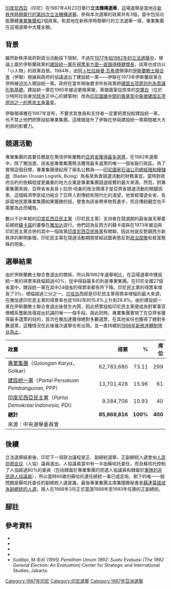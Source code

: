 [印度尼西亞](https://zh.wikipedia.org/wiki/印度尼西亞 "wikilink")（印尼）在1987年4月23日舉行**立法機構選舉**，這場選舉是當地在[新秩序時期舉行的第四次立法機構選舉](https://zh.wikipedia.org/wiki/新秩序_\(印尼\) "wikilink")。參與本次選舉的政黨共有3個，當中包括功能團體[專業集團和](../Page/專業集團黨.md "wikilink")2個政黨。和其他在新秩序時期舉行的立法選舉一樣，專業集團在這場選舉中大獲全勝。

## 背景

雖然新秩序政府對政治活動設下限制，不過在[1977年和](../Page/1977年印度尼西亞立法機構選舉.md "wikilink")[1982年的立法選舉中](../Page/1982年印度尼西亞立法機構選舉.md "wikilink")，理論上屬於伊斯蘭政黨的[建設統一黨在得票率方面一直錄得穩健增長](https://zh.wikipedia.org/wiki/建設統一黨 "wikilink")，該黨也成功以「小人物」的政黨自居。1984年，由[阿卜杜拉赫曼·瓦希德](../Page/阿卜杜拉赫曼·瓦希德.md "wikilink")領導的[伊斯蘭教士聯合會](https://zh.wikipedia.org/wiki/伊斯蘭教士聯合會 "wikilink")（伊聯）根據與政府的協議退出了建設統一黨——伊聯在1973年伊斯蘭政黨合併時被迫加入建設統一黨。政府在當年稍後要求所有政黨把[建国五项原则列為意識形態基礎](https://zh.wikipedia.org/wiki/建国五项原则 "wikilink")。建設統一黨在1985年被迫更換黨徽，黨徽圖案從原來的[克爾白](../Page/克爾白.md "wikilink")（位於沙特阿拉伯麥加[禁寺](../Page/禁寺.md "wikilink")正中心的建築物）改為[印尼國徽中間的盾章當中象徵建国五项原则之一的黑底五角黃星](https://zh.wikipedia.org/wiki/印尼國徽 "wikilink")。

伊聯領導層在1987年宣布，不要求其會員和支持者一定要把票投給建設統一黨，也不禁止他們把票投給專業集團。這樣做提升了伊聯在參與建設統一黨期間被大大削弱的影響力。

## 競選活動

專業集團的首要任務是在篤信伊斯蘭教的[亞齊省獲得最多選票](../Page/亞齊特區.md "wikilink")，在1982年選舉中，除了雅加達，該省是專業集團無法獲得最多選票的唯一一個省級行政區。為了實現這個目標，專業集團便起用了兩名公務員——[印尼國家石油公司總經理和](https://zh.wikipedia.org/wiki/印尼國家石油公司 "wikilink")[糧儲局](https://zh.wikipedia.org/wiki/糧儲局 "wikilink")（Badan Urusan Logistik, Bulog）局長來負責競選活動的財務事宜。當時對政府合約的依賴程度更嚴重的地方企業是專業集團競選經費的最大來源。然而，對專業集團來說，亞齊省省長易卜拉欣·哈桑的政治領導才是亞齊省競選活動的關鍵因素，這個經濟學家成功結合了亞齊人對傳統和現代化的渴望，他曾經環遊全省，告訴當地民眾專業集團如果獲勝的話，便會為該省帶來物質進步，而且傳統觀念也不需要為此而犧牲。

數以千計年輕的[印度尼西亞民主黨](https://zh.wikipedia.org/wiki/印度尼西亞民主黨 "wikilink")（印尼民主黨）支持者在競選期的最後幾天舉着前總統[蘇卡諾](../Page/蘇卡諾.md "wikilink")的畫像在[雅加达](../Page/雅加达.md "wikilink")遊行。他們認為反西方的蘇卡諾與在1973年被迫與印尼民主黨合併的其中一個政黨[印度尼西亞民族黨](../Page/印度尼西亞民族黨.md "wikilink")有關聯，因此他是反對親西方新秩序的鮮明象徵。印尼民主黨在競選活動期間曾經試圖表態反對[政治腐敗](../Page/政治腐敗.md "wikilink")和貧富懸殊的現象。

## 選舉結果

由於伊斯蘭教士聯合會退出的關係，所以與1982年選舉相比，在這場選舉中建設統一黨的得票率跌幅超過40%，從中得益最多的則是專業集團。在印尼全國27個省當中，建設統一黨在其中24個省的得票率都有所下降。印尼民主黨的得票率增長了3%，增幅超過三分之一。[爪哇岛](../Page/爪哇岛.md "wikilink")西部是印尼民主黨得票率增幅的最大來源，在雅加達印尼民主黨的得票率也從1982年的15.8%上升到28.8%。由於建設統一黨在伊斯蘭教士聯合會退出後發生內鬨，因此把票投給印尼民主黨便成為對軍事官僚體系壟斷政壇提出抗議的唯一一個手段。與此同時，專業集團實現了在亞齊省獲得最多選票的目的，首次在雅加達獲得絕對多數選票，在其他省份也獲得了絕對多數選票。這種情況在此後幾次選舉也有出現，並一直持續到[1998年新秩序體制垮台為止](https://zh.wikipedia.org/wiki/蘇哈托下台 "wikilink")。

| 政黨                                                                                               |             得票 |        % |      席位 |
| :----------------------------------------------------------------------------------------------- | -------------: | -------: | ------: |
| [專業集團](../Page/專業集團黨.md "wikilink")（*Golongan Karya*，Golkar）                                     |     62,783,680 |    73.11 |     299 |
| [建設統一黨](https://zh.wikipedia.org/wiki/建設統一黨 "wikilink")（*Partai Persatuan Pembangunan*, PPP）     |     13,701,428 |    15.96 |      61 |
| [印度尼西亞民主黨](https://zh.wikipedia.org/wiki/印度尼西亞民主黨 "wikilink")（*Partai Demokrasi Indonesia*, PDI） |      9,384,708 |    10.93 |      40 |
| **總計**                                                                                           | **85,869,816** | **100%** | **400** |
| 來源：中央選舉委員會                                                                                       |                |          |         |

## 後續

立法選舉結束後，印尼下一項政治議程是正、副總統選舉，正副總統人選會由[人民协商会议](https://zh.wikipedia.org/wiki/人民协商会议 "wikilink")（人協）議員選出。人協議員當中有一半由蘇哈托委任，而且蘇哈托控制了人協超過80%的委員（包括隸屬於專業集團的民選人協議員和隸屬於[軍隊的非民選人協議員](https://zh.wikipedia.org/wiki/印度尼西亞軍事 "wikilink")），所以當時66歲的蘇哈托連任總統一事已成定局，剩下的唯一一個問題是蘇哈托委任的副總統人選是誰。最後專業集團主席兼國務秘書長[蘇達莫諾成為副總統的人選](https://zh.wikipedia.org/wiki/蘇達莫諾 "wikilink")。兩人在1988年3月正式當選1988年至1993年任期的正副總統。

## 腳註

## 參考資料

  -
  -
  -
  -
  - Sudibjo, M (Ed) (1995) *Pemilihan Umum 1992: Suatu Evaluasi (The 1992 General Election: An Evaluation)* Center for Strategic and International Studies, Jakarta.

[Category:1987年印尼](https://zh.wikipedia.org/wiki/Category:1987年印尼 "wikilink") [Category:印尼選舉](https://zh.wikipedia.org/wiki/Category:印尼選舉 "wikilink") [Category:1987年亞洲選舉](https://zh.wikipedia.org/wiki/Category:1987年亞洲選舉 "wikilink")